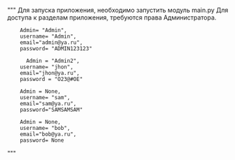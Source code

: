 """
Для запуска приложения, необходимо запустить модуль main.py
Для доступа к разделам приложения, требуются права Администратора.
              
        Admin= "Admin",                               
        username= "Admin",      
        email="admin@ya.ru",                              
        password= "ADMIN123123"                         
                                
          Admin = "Admin2",             
        username= "jhon",                    
        email="jhon@ya.ru",  
        password = "O23@#OE" 
                                  
        Admin = None,   
        username= "sam",
        email="sam@ya.ru",           
        password="SAMSAMSAM"          
                          
        Admin = None,                
        username= "bob",               
        email="bob@ya.ru",              
        password= None  

      


"""
